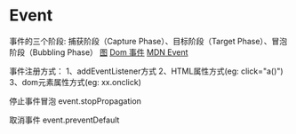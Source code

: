 # Event

事件的三个阶段: 捕获阶段（Capture Phase）、目标阶段（Target Phase）、冒泡阶段（Bubbling Phase）
[图](https://www.w3.org/TR/DOM-Level-3-Events/#dom-event-architecture)
[Dom 事件](https://www.cnblogs.com/LIUYANZUO/p/5332583.html)
[MDN Event](https://developer.mozilla.org/zh-CN/docs/Web/API/Event)

事件注册方式：
1、addEventListener方式
2、HTML属性方式(eg: click="a()")
3、dom元素属性方式(eg: xx.onclick)

停止事件冒泡
event.stopPropagation

取消事件
event.preventDefault